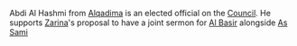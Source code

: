 Abdi Al Hashmi from [Alqadima](../Location/Regions/Alqadima.md) is an elected official on the [Council](Groups/Council.md). He supports [Zarina](Zarina.md)'s proposal to have a joint sermon for [Al Basir](../Religion/Al%20Basir.md) alongside [As Sami](../Religion/As%20Sami.md)